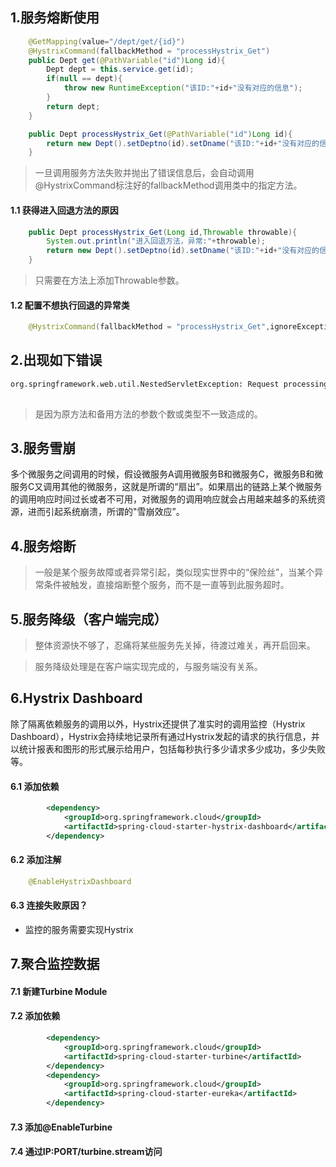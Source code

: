 ## 1.服务熔断使用
```java
    @GetMapping(value="/dept/get/{id}")
    @HystrixCommand(fallbackMethod = "processHystrix_Get")
    public Dept get(@PathVariable("id")Long id){
        Dept dept = this.service.get(id);
        if(null == dept){
            throw new RuntimeException("该ID:"+id+"没有对应的信息");
        }
        return dept;
    }

    public Dept processHystrix_Get(@PathVariable("id")Long id){
        return new Dept().setDeptno(id).setDname("该ID:"+id+"没有对应的信息，null--@HystrixCommand").setDbSource("no this database in MySQL");
    }

```
> 一旦调用服务方法失败并抛出了错误信息后，会自动调用@HystrixCommand标注好的fallbackMethod调用类中的指定方法。

#### 1.1 获得进入回退方法的原因
```java
    public Dept processHystrix_Get(Long id,Throwable throwable){
        System.out.println("进入回退方法，异常:"+throwable);
        return new Dept().setDeptno(id).setDname("该ID:"+id+"没有对应的信息，null--@HystrixCommand").setDbSource("no this database in MySQL");
    }
```
> 只需要在方法上添加Throwable参数。


#### 1.2 配置不想执行回退的异常类
```java
    @HystrixCommand(fallbackMethod = "processHystrix_Get",ignoreExceptions = Exception.class)
```


## 2.出现如下错误
```xml
org.springframework.web.util.NestedServletException: Request processing failed; nested exception is com.netflix.hystrix.contrib.javanica.exception.FallbackDefinitionException: fallback method wasn't found: processHystrix_Get([class java.lang.Long])
	
```
> 是因为原方法和备用方法的参数个数或类型不一致造成的。

## 3.服务雪崩
多个微服务之间调用的时候，假设微服务A调用微服务B和微服务C，微服务B和微服务C又调用其他的微服务，这就是所谓的“扇出”。如果扇出的链路上某个微服务的调用响应时间过长或者不可用，对微服务的调用响应就会占用越来越多的系统资源，进而引起系统崩溃，所谓的"雪崩效应”。

## 4.服务熔断
> 一般是某个服务故障或者异常引起，类似现实世界中的“保险丝”，当某个异常条件被触发，直接熔断整个服务，而不是一直等到此服务超时。

## 5.服务降级（客户端完成）
> 整体资源快不够了，忍痛将某些服务先关掉，待渡过难关，再开启回来。

> 服务降级处理是在客户端实现完成的，与服务端没有关系。


## 6.Hystrix Dashboard
除了隔离依赖服务的调用以外，Hystrix还提供了准实时的调用监控（Hystrix Dashboard），Hystrix会持续地记录所有通过Hystrix发起的请求的执行信息，并以统计报表和图形的形式展示给用户，包括每秒执行多少请求多少成功，多少失败等。

#### 6.1 添加依赖
```xml
        <dependency>
            <groupId>org.springframework.cloud</groupId>
            <artifactId>spring-cloud-starter-hystrix-dashboard</artifactId>
        </dependency>
```

#### 6.2 添加注解
```java
    @EnableHystrixDashboard
```

#### 6.3 连接失败原因？
+ 监控的服务需要实现Hystrix


## 7.聚合监控数据
#### 7.1 新建Turbine Module
#### 7.2 添加依赖
```xml
        <dependency>
            <groupId>org.springframework.cloud</groupId>
            <artifactId>spring-cloud-starter-turbine</artifactId>
        </dependency>
        <dependency>
            <groupId>org.springframework.cloud</groupId>
            <artifactId>spring-cloud-starter-eureka</artifactId>
        </dependency>
```

#### 7.3 添加@EnableTurbine
#### 7.4 通过IP:PORT/turbine.stream访问


